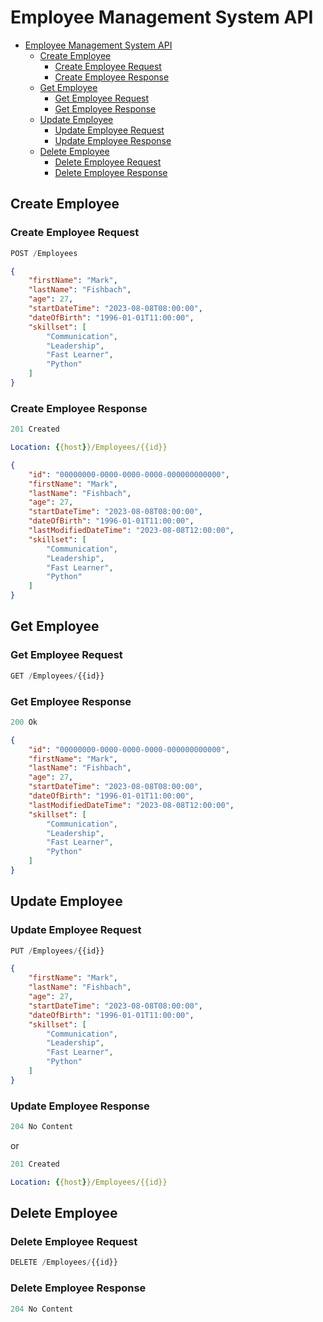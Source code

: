 # Employee Management System API

- [Employee Management System API](#employee-management-system-api)
  - [Create Employee](#create-employee)
    - [Create Employee Request](#create-employee-request)
    - [Create Employee Response](#create-employee-response)
  - [Get Employee](#get-employee)
    - [Get Employee Request](#get-employee-request)
    - [Get Employee Response](#get-employee-response)
  - [Update Employee](#update-employee)
    - [Update Employee Request](#update-employee-request)
    - [Update Employee Response](#update-employee-response)
  - [Delete Employee](#delete-employee)
    - [Delete Employee Request](#delete-employee-request)
    - [Delete Employee Response](#delete-employee-response)

## Create Employee

### Create Employee Request

```js
POST /Employees
```

```json
{
    "firstName": "Mark",
    "lastName": "Fishbach",
    "age": 27,
    "startDateTime": "2023-08-08T08:00:00",
    "dateOfBirth": "1996-01-01T11:00:00",
    "skillset": [
        "Communication",
        "Leadership",
        "Fast Learner",
        "Python"
    ]
}
```

### Create Employee Response

```js
201 Created
```

```yml
Location: {{host}}/Employees/{{id}}
```

```json
{
    "id": "00000000-0000-0000-0000-000000000000",
    "firstName": "Mark",
    "lastName": "Fishbach",
    "age": 27,
    "startDateTime": "2023-08-08T08:00:00",
    "dateOfBirth": "1996-01-01T11:00:00",
    "lastModifiedDateTime": "2023-08-08T12:00:00",
    "skillset": [
        "Communication",
        "Leadership",
        "Fast Learner",
        "Python"
    ]
}
```

## Get Employee

### Get Employee Request

```js
GET /Employees/{{id}}
```

### Get Employee Response

```js
200 Ok
```

```json
{
    "id": "00000000-0000-0000-0000-000000000000",
    "firstName": "Mark",
    "lastName": "Fishbach",
    "age": 27,
    "startDateTime": "2023-08-08T08:00:00",
    "dateOfBirth": "1996-01-01T11:00:00",
    "lastModifiedDateTime": "2023-08-08T12:00:00",
    "skillset": [
        "Communication",
        "Leadership",
        "Fast Learner",
        "Python"
    ]
}
```

## Update Employee

### Update Employee Request

```js
PUT /Employees/{{id}}
```

```json
{
    "firstName": "Mark",
    "lastName": "Fishbach",
    "age": 27,
    "startDateTime": "2023-08-08T08:00:00",
    "dateOfBirth": "1996-01-01T11:00:00",
    "skillset": [
        "Communication",
        "Leadership",
        "Fast Learner",
        "Python"
    ]
}
```

### Update Employee Response

```js
204 No Content
```

or

```js
201 Created
```

```yml
Location: {{host}}/Employees/{{id}}
```

## Delete Employee

### Delete Employee Request

```js
DELETE /Employees/{{id}}
```

### Delete Employee Response

```js
204 No Content
```